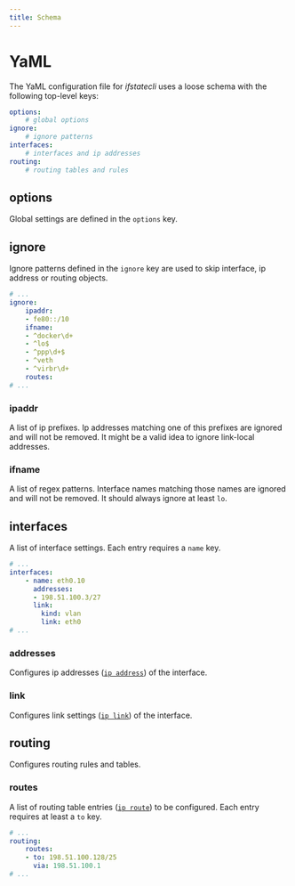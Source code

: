 ```yaml
---
title: Schema
---
```


# YaML

The YaML configuration file for *ifstatecli* uses a loose schema with the following top-level keys:

```yaml
options:
    # global options
ignore:
    # ignore patterns
interfaces:
    # interfaces and ip addresses
routing:
    # routing tables and rules
```

## options

Global settings are defined in the `options` key.


## ignore

Ignore patterns defined in the `ignore` key are used to skip interface, ip address or routing objects.

```yaml
# ...
ignore:
    ipaddr:
    - fe80::/10
    ifname:
    - ^docker\d+
    - ^lo$
    - ^ppp\d+$
    - ^veth
    - ^virbr\d+
    routes:
# ...
```
### ipaddr

A list of ip prefixes. Ip addresses matching one of this prefixes are ignored and will not be removed. It might be a valid idea to ignore link-local addresses.

### ifname

A list of regex patterns. Interface names matching those names are ignored and will not be removed. It should always ignore at least `lo`.


## interfaces

A list of interface settings. Each entry requires a `name` key.

```yaml
# ...
interfaces:
    - name: eth0.10
      addresses:
      - 198.51.100.3/27
      link:
        kind: vlan
        link: eth0
# ...
```

### addresses

Configures ip addresses ([`ip address`](https://man7.org/linux/man-pages/man8/ip-address.8.html)) of the interface.

### link

Configures link settings ([`ip link`](https://man7.org/linux/man-pages/man8/ip-link.8.html)) of the interface.


## routing

Configures routing rules and tables.

### routes

A list of routing table entries ([`ip route`](https://man7.org/linux/man-pages/man8/ip-route.8.html)) to be configured. Each entry requires at least a `to` key.

```yaml
# ...
routing:
    routes:
    - to: 198.51.100.128/25
      via: 198.51.100.1
# ...
```
